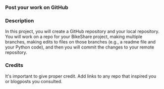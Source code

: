 
### Post your work on GitHub


### Description
In this project, you will create a GitHub repository and your local repository. You will work on a repo for your BikeShare project, making multiple branches, making edits to files on those branches (e.g., a readme file and your Python code), and then you will commit the changes to your remote repository.

### Credits
It's important to give proper credit. Add links to any repo that inspired you or blogposts you consulted.

